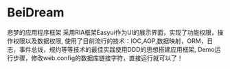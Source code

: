 # BeiDream
悲梦的应用程序框架
采用RIA框架Easyui作为UI的展示界面，实现了功能权限，操作权限以及数据权限,
使用了目前流行的技术：IOC,AOP,数据映射，ORM，日志，事件总线，规约等等技术的最佳实践使用DDD的思想搭建应用框架,
Demo运行步骤，修改web.config的数据库链接字符，直接运行就可以了！
